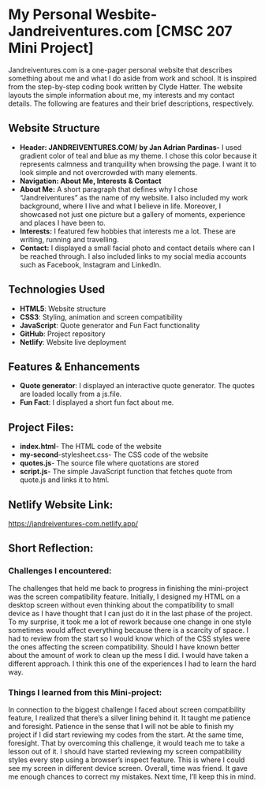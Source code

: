 # My Personal Wesbite- Jandreiventures.com [CMSC 207 Mini Project]
Jandreiventures.com is a one-pager personal website that describes something about me and what I do aside from work and school. It is inspired from the step-by-step coding book written by Clyde Hatter. The website layouts the simple information about me, my interests and my contact details. The following are features and their brief descriptions, respectively. 

## Website Structure
- **Header: JANDREIVENTURES.COM/ by Jan Adrian Pardinas-**
I used gradient color of teal and blue as my theme. I chose this color because it represents calmness and tranquility when browsing the page. I want it to look simple and not overcrowded with many elements. 
- **Navigation: About Me, Interests & Contact**
- **About Me:** A short paragraph that defines why I chose “Jandreiventures” as the name of my website. I also included my work background, where I live and what I believe in life. Moreover, I showcased not just one picture but a gallery of moments, experience and places I have been to. 
- **Interests:** I featured few hobbies that interests me a lot. These are writing, running and travelling. 
- **Contact:** I displayed a small facial photo and contact details where can I be reached through. I also included links to my social media accounts such as Facebook, Instagram and LinkedIn. 

## Technologies Used
- **HTML5**: Website structure
- **CSS3**: Styling, animation and screen compatibility
- **JavaScript**: Quote generator and Fun Fact functionality
- **GitHub**: Project repository
- **Netlify**: Website live deployment

## Features & Enhancements
- **Quote generator**: I displayed an interactive quote generator. The quotes are loaded locally from a js.file.
- **Fun Fact**: I displayed a short fun fact about me.

## Project Files:
- **index.html**- The HTML code of the website
- **my-second**-stylesheet.css- The CSS code of the website
- **quotes.js**- The source file where quotations are stored
- **script.js**- The simple JavaScript function that fetches quote from quote.js and links it to html.

## Netlify Website Link:
https://jandreiventures-com.netlify.app/

## Short Reflection:

### Challenges I encountered:

The challenges that held me back to progress in finishing the mini-project was the screen compatibility feature. Initially, I designed my HTML on a desktop screen without even thinking about the compatibility to small device as I have thought that I can just do it in the last phase of the project. To my surprise, it took me a lot of rework because one change in one style sometimes would affect everything because there is a scarcity of space. I had to review from the start so I would know which of the CSS styles were the ones affecting the screen compatibility. Should I have known better about the amount of work to clean up the mess I did. I would have taken a different approach. I think this one of the experiences I had to learn the hard way.  

### Things I learned from this Mini-project:
In connection to the biggest challenge I faced about screen compatibility feature, I realized that there’s a silver lining behind it. It taught me patience and foresight. Patience in the sense that I will not be able to finish my project if I did start reviewing my codes from the start. At the same time, foresight. That by overcoming this challenge, it would teach me to take a lesson out of it. I should have started reviewing my screen compatibility styles every step using a browser’s inspect feature. This is where I could see my screen in different device screen. Overall, time was friend. It gave me enough chances to correct my mistakes. Next time, I’ll keep this in mind.

